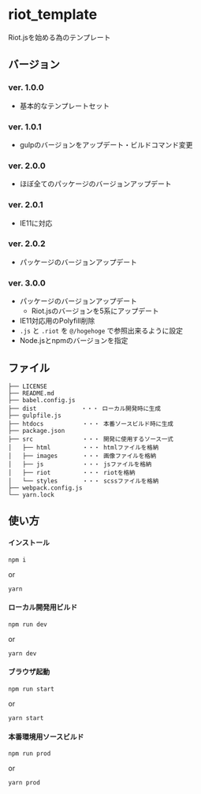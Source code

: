 # riot_template
Riot.jsを始める為のテンプレート


## バージョン

### ver. 1.0.0

- 基本的なテンプレートセット

### ver. 1.0.1

- gulpのバージョンをアップデート・ビルドコマンド変更

### ver. 2.0.0

- ほぼ全てのパッケージのバージョンアップデート

### ver. 2.0.1

- IE11に対応

### ver. 2.0.2

- パッケージのバージョンアップデート

### ver. 3.0.0

- パッケージのバージョンアップデート
  - Riot.jsのバージョンを5系にアップデート
- IE11対応用のPolyfill削除
- `.js` と `.riot` を `@/hogehoge` で参照出来るように設定
- Node.jsとnpmのバージョンを指定


## ファイル

```
├── LICENSE
├── README.md
├── babel.config.js
├── dist 　　　　　　　・・・ ローカル開発時に生成
├── gulpfile.js
├── htdocs　　　　　　 ・・・ 本番ソースビルド時に生成
├── package.json
├── src　　　　　　    ・・・ 開発に使用するソース一式
│   ├── html         ・・・ htmlファイルを格納
│   ├── images       ・・・ 画像ファイルを格納
│   ├── js           ・・・ jsファイルを格納
│   ├── riot         ・・・ riotを格納
│   └── styles       ・・・ scssファイルを格納
├── webpack.config.js
└── yarn.lock
```


## 使い方

#### インストール

```
npm i
```

or 

```
yarn
```


#### ローカル開発用ビルド

```
npm run dev
```

or 

```
yarn dev
```


#### ブラウザ起動

```
npm run start
```

or 

```
yarn start
```


#### 本番環境用ソースビルド

```
npm run prod
```

or 

```
yarn prod
```